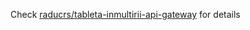 Check [raducrs/tableta-inmultirii-api-gateway](https://github.com/raducrs/tableta-inmultirii-api-gateway) for details
